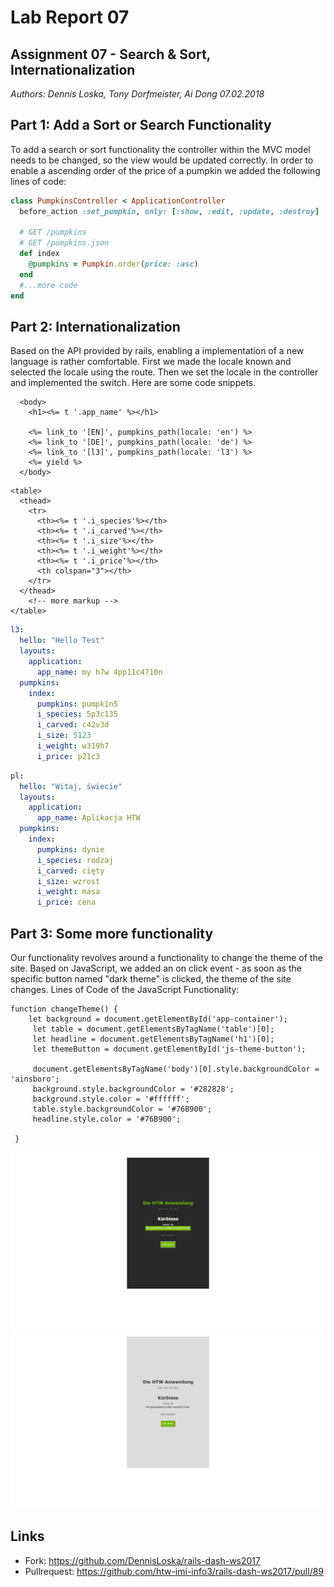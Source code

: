 # Lab Report 07
## Assignment 07 - Search & Sort, Internationalization
_Authors: Dennis Loska, Tony Dorfmeister, Ai Dong 07.02.2018_

## Part 1: Add a Sort or Search Functionality
To add a search or sort functionality the controller within the MVC model needs to be changed, so the view would be updated correctly.
In order to enable a ascending order of the price of a pumpkin we added the following lines of code:

```ruby
class PumpkinsController < ApplicationController
  before_action :set_pumpkin, only: [:show, :edit, :update, :destroy]

  # GET /pumpkins
  # GET /pumpkins.json
  def index
    @pumpkins = Pumpkin.order(price: :asc)
  end
  #...more code
end
```
## Part 2: Internationalization
Based on the API provided by rails, enabling a implementation of a new language is rather comfortable. 
First we made the locale known and selected the locale using the route. Then we set the locale in the controller  and implemented the switch. Here are some code snippets.

```erb
  <body>
    <h1><%= t '.app_name' %></h1>
    
    <%= link_to '[EN]', pumpkins_path(locale: 'en') %>
    <%= link_to '[DE]', pumpkins_path(locale: 'de') %>
    <%= link_to '[l3]', pumpkins_path(locale: 'l3') %>
    <%= yield %>
  </body>
```

```erb
<table>
  <thead>
    <tr>
      <th><%= t '.i_species'%></th>
      <th><%= t '.i_carved'%></th>
      <th><%= t '.i_size'%></th>
      <th><%= t '.i_weight'%></th>
      <th><%= t '.i_price'%></th>
      <th colspan="3"></th>
    </tr>
  </thead>
    <!-- more markup -->
</table>

```

```yml
l3:
  hello: "Hello Test"
  layouts:
    application:
      app_name: my h7w 4pp11c4710n
  pumpkins:
    index:
      pumpkins: pumpk1n5
      i_species: 5p3c135
      i_carved: c42v3d
      i_size: 5123
      i_weight: w319h7
      i_price: p21c3
```

```yml
pl:
  hello: "Witaj, świecie"
  layouts:
    application:
      app_name: Aplikacja HTW
  pumpkins:
    index:
      pumpkins: dynie
      i_species: rodzaj
      i_carved: cięty
      i_size: wzrost
      i_weight: masa
      i_price: cena
```

## Part 3: Some more functionality
Our functionality revolves around a functionality to change the theme of the site. Based on JavaScript, we added an on click event  - as soon as the specific button named "dark theme" is clicked, the theme of the site changes. Lines of Code of the JavaScript Functionality:

```
function changeTheme() {
    let background = document.getElementById('app-container');
     let table = document.getElementsByTagName('table')[0];
     let headline = document.getElementsByTagName('h1')[0];
     let themeButton = document.getElementById('js-theme-button');
 
     document.getElementsByTagName('body')[0].style.backgroundColor = 'ainsboro';
     background.style.backgroundColor = '#282828';
     background.style.color = '#ffffff';
     table.style.backgroundColor = '#76B900';
     headline.style.color = '#76B900';
 
 } 
 ```
 

![dark theme](https://github.com/DennisLoska/rails-dash-ws2017/blob/master/images/dark.png?raw=true)
![light_theme](https://github.com/DennisLoska/rails-dash-ws2017/blob/master/images/light.png?raw=true)

## Links

- Fork: https://github.com/DennisLoska/rails-dash-ws2017
- Pullrequest: https://github.com/htw-imi-info3/rails-dash-ws2017/pull/89
